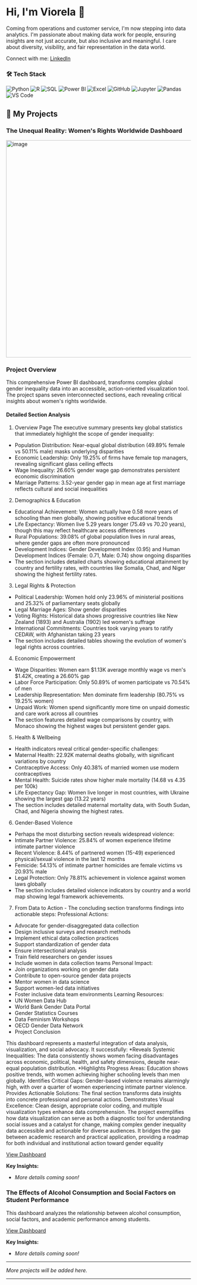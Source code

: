 # Hi, I'm Viorela 👋

Coming from operations and customer service, I'm now stepping into data analytics. I'm passionate about making data work for people, ensuring insights are not just accurate, but also inclusive and meaningful. I care about diversity, visibility, and fair representation in the data world. 

Connect with me:
[LinkedIn](https://www.linkedin.com/in/viorelasilitra/)

### 🛠️ Tech Stack
![Python](https://img.shields.io/badge/Python-3776AB?style=for-the-badge&logo=python&logoColor=white)
![R](https://img.shields.io/badge/R-276DC3?style=for-the-badge&logo=r&logoColor=white)
![SQL](https://img.shields.io/badge/SQL-4479A1?style=for-the-badge&logo=postgresql&logoColor=white)
![Power BI](https://img.shields.io/badge/Power%20BI-F2C811?style=for-the-badge&logo=powerbi&logoColor=black)
![Excel](https://img.shields.io/badge/Excel-217346?style=for-the-badge&logo=microsoft-excel&logoColor=white)
![GitHub](https://img.shields.io/badge/GitHub-181717?style=for-the-badge&logo=github&logoColor=white)
![Jupyter](https://img.shields.io/badge/Jupyter-F37626?style=for-the-badge&logo=jupyter&logoColor=white)
![Pandas](https://img.shields.io/badge/Pandas-150458?style=for-the-badge&logo=pandas&logoColor=white)
![VS Code](https://img.shields.io/badge/VS%20Code-007ACC?style=for-the-badge&logo=visual-studio-code&logoColor=white)

## 🚀 My Projects

### The Unequal Reality: Women's Rights Worldwide Dashboard
<img width="1300" height="591" alt="image" src="https://github.com/user-attachments/assets/714ab7e1-d486-4e6c-b9ab-cc181910b75d" />


### Project Overview
This comprehensive Power BI dashboard, transforms complex global gender inequality data into an accessible, action-oriented visualization tool. The project spans seven interconnected sections, each revealing critical insights about women's rights worldwide.

#### Detailed Section Analysis
1. Overview Page
The executive summary presents key global statistics that immediately highlight the scope of gender inequality:
- Population Distribution: Near-equal global distribution (49.89% female vs 50.11% male) masks underlying disparities
- Economic Leadership: Only 19.25% of firms have female top managers, revealing significant glass ceiling effects
- Wage Inequality: 26.60% gender wage gap demonstrates persistent economic discrimination
- Marriage Patterns: 3.52-year gender gap in mean age at first marriage reflects cultural and social inequalities

2. Demographics & Education
- Educational Achievement: Women actually have 0.58 more years of schooling than men globally, showing positive educational trends
- Life Expectancy: Women live 5.29 years longer (75.49 vs 70.20 years), though this may reflect healthcare access differences
- Rural Populations: 39.08% of global population lives in rural areas, where gender gaps are often more pronounced
- Development Indices: Gender Development Index (0.95) and Human Development Indices (Female: 0.71, Male: 0.74) show ongoing disparities
- The section includes detailed charts showing educational attainment by country and fertility rates, with countries like Somalia, Chad, and Niger showing the highest fertility rates.

3. Legal Rights & Protection
- Political Leadership: Women hold only 23.96% of ministerial positions and 25.32% of parliamentary seats globally
- Legal Marriage Ages: Show gender disparities
- Voting Rights: Historical data shows progressive countries like New Zealand (1893) and Australia (1902) led women's suffrage
- International Commitments: Countries took varying years to ratify CEDAW, with Afghanistan taking 23 years
- The section includes detailed tables showing the evolution of women's legal rights across countries.

4. Economic Empowerment
- Wage Disparities: Women earn $1.13K average monthly wage vs men's $1.42K, creating a 26.60% gap
- Labor Force Participation: Only 50.89% of women participate vs 70.54% of men
- Leadership Representation: Men dominate firm leadership (80.75% vs 19.25% women)
- Unpaid Work: Women spend significantly more time on unpaid domestic and care work across all countries
- The section features detailed wage comparisons by country, with Monaco showing the highest wages but persistent gender gaps.

5. Health & Wellbeing
- Health indicators reveal critical gender-specific challenges:
- Maternal Health: 22.92K maternal deaths globally, with significant variations by country
- Contraceptive Access: Only 40.38% of married women use modern contraceptives
- Mental Health: Suicide rates show higher male mortality (14.68 vs 4.35 per 100k)
- Life Expectancy Gap: Women live longer in most countries, with Ukraine showing the largest gap (13.22 years)
- The section includes detailed maternal mortality data, with South Sudan, Chad, and Nigeria showing the highest rates.

6. Gender-Based Violence
- Perhaps the most disturbing section reveals widespread violence:
- Intimate Partner Violence: 25.84% of women experience lifetime intimate partner violence
- Recent Violence: 8.44% of partnered women (15-49) experienced physical/sexual violence in the last 12 months
- Femicide: 54.13% of intimate partner homicides are female victims vs 20.93% male
- Legal Protection: Only 78.81% achievement in violence against women laws globally
- The section includes detailed violence indicators by country and a world map showing legal framework achievements.

7. From Data to Action - The concluding section transforms findings into actionable steps:
Professional Actions:
- Advocate for gender-disaggregated data collection
- Design inclusive surveys and research methods
- Implement ethical data collection practices
- Support standardization of gender data
- Ensure intersectional analysis
- Train field researchers on gender issues
- Include women in data collection teams
Personal Impact:
- Join organizations working on gender data
- Contribute to open-source gender data projects
- Mentor women in data science
- Support women-led data initiatives
- Foster inclusive data team environments
Learning Resources:
- UN Women Data Hub
- World Bank Gender Data Portal
- Gender Statistics Courses
- Data Feminism Workshops
- OECD Gender Data Network
- Project Conclusion

This dashboard represents a masterful integration of data analysis, visualization, and social advocacy. It successfully:
    *Reveals Systemic Inequalities: The data consistently shows women facing disadvantages across economic, political, health, and safety dimensions, despite near-equal population distribution.
     *Highlights Progress Areas: Education shows positive trends, with women achieving higher schooling levels than men globally.
Identifies Critical Gaps: Gender-based violence remains alarmingly high, with over a quarter of women experiencing intimate partner violence.
Provides Actionable Solutions: The final section transforms data insights into concrete professional and personal actions.
Demonstrates Visual Excellence: Clean design, appropriate color coding, and multiple visualization types enhance data comprehension.
The project exemplifies how data visualization can serve as both a diagnostic tool for understanding social issues and a catalyst for change, making complex gender inequality data accessible and actionable for diverse audiences. It bridges the gap between academic research and practical application, providing a roadmap for both individual and institutional action toward gender equality

[View Dashboard](https://app.powerbi.com/view?r=eyJrIjoiYjQ0MGFkNzAtMGQxNi00NGFhLTllMmItNWNmMjVlODE3NjhhIiwidCI6IjQzMDJjMGUwLWMxM2MtNDg0My05NTdmLTc1YmYwZDNiOGJmZiIsImMiOjl9&pageName=40c13d602d5ba005d551)

**Key Insights:**
*   *More details coming soon!*

### The Effects of Alcohol Consumption and Social Factors on Student Performance

This dashboard analyzes the relationship between alcohol consumption, social factors, and academic performance among students.

[View Dashboard](https://app.powerbi.com/links/iLJyd98ss2?ctid=4302c0e0-c13c-4843-957f-75bf0d3b8bff&pbi_source=linkShare)

**Key Insights:**
*   *More details coming soon!*

---
*More projects will be added here.*

---



